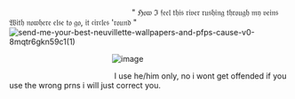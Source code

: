 
‎ ‎ ‎ ‎ ‎ ‎ ‎ ‎ ‎ ‎ ‎ ‎ ‎ ‎ ‎ ‎ ‎ ‎ ‎ ‎ ‎ ‎ ‎ ‎ ‎ ‎ ‎ ‎ ‎ ‎ ‎ ‎ ‎ ‎ ‎ ‎ ‎ ‎ ‎ ‎ ‎ ‎ ‎ ‎ ‎ ‎ ‎ ‎ ‎ ‎ ‎ ‎ ‎ ‎ ‎ ‎ " ℌ𝔬𝔴 ℑ 𝔣𝔢𝔢𝔩 𝔱𝔥𝔦𝔰 𝔯𝔦𝔳𝔢𝔯 𝔯𝔲𝔰𝔥𝔦𝔫𝔤 𝔱𝔥𝔯𝔬𝔲𝔤𝔥 𝔪𝔶 𝔳𝔢𝔦𝔫𝔰 𝔚𝔦𝔱𝔥 𝔫𝔬𝔴𝔥𝔢𝔯𝔢 𝔢𝔩𝔰𝔢 𝔱𝔬 𝔤𝔬, 𝔦𝔱 𝔠𝔦𝔯𝔠𝔩𝔢𝔰 '𝔯𝔬𝔲𝔫𝔡 "
![send-me-your-best-neuvillette-wallpapers-and-pfps-cause-v0-8mqtr6gkn59c1(1)](https://github.com/user-attachments/assets/3005e948-d95f-4d0e-b1e5-301d0f1509c6)

‎ ‎ ‎ ‎ ‎ ‎ ‎ ‎ ‎ ‎ ‎ ‎ ‎ ‎ ‎ ‎ ‎ ‎ ‎ ‎ ‎ ‎ ‎ ‎ ‎ ‎ ‎ ‎ ‎ ‎ ‎ ‎ ‎ ‎ ‎ ‎ ‎ ‎ ‎ ‎‎ ‎ ‎ ‎ ‎ ‎ ‎ ‎ ‎![image](https://github.com/user-attachments/assets/2cff7a8f-ef8b-49d6-8344-8ad687d42e32)

‎ ‎ ‎ ‎ ‎ ‎ ‎ ‎ ‎ ‎ ‎ ‎ ‎ ‎ ‎ ‎ ‎ ‎ ‎ ‎ ‎ ‎ ‎ ‎ ‎ ‎ ‎ ‎ ‎ ‎ ‎ ‎ ‎ ‎ ‎ ‎ ‎ ‎ ‎ ‎ ‎ ‎ ‎ ‎ ‎ ‎ ‎ ‎ ‎I use he/him only, no i wont get offended if you use the wrong prns i will just correct you. 







